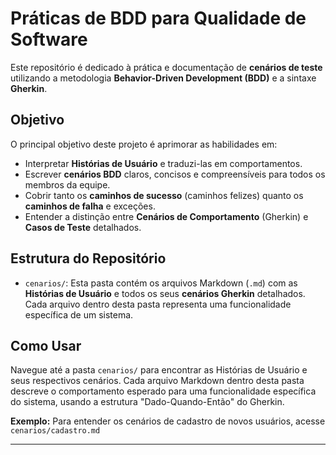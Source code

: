# Práticas de BDD para Qualidade de Software

Este repositório é dedicado à prática e documentação de **cenários de teste** utilizando a metodologia **Behavior-Driven Development (BDD)** e a sintaxe **Gherkin**.

## Objetivo

O principal objetivo deste projeto é aprimorar as habilidades em:

* Interpretar **Histórias de Usuário** e traduzi-las em comportamentos.
* Escrever **cenários BDD** claros, concisos e compreensíveis para todos os membros da equipe.
* Cobrir tanto os **caminhos de sucesso** (caminhos felizes) quanto os **caminhos de falha** e exceções.
* Entender a distinção entre **Cenários de Comportamento** (Gherkin) e **Casos de Teste** detalhados.

## Estrutura do Repositório

* `cenarios/`: Esta pasta contém os arquivos Markdown (`.md`) com as **Histórias de Usuário** e todos os seus **cenários Gherkin** detalhados. Cada arquivo dentro desta pasta representa uma funcionalidade específica de um sistema.

## Como Usar

Navegue até a pasta `cenarios/` para encontrar as Histórias de Usuário e seus respectivos cenários. Cada arquivo Markdown dentro desta pasta descreve o comportamento esperado para uma funcionalidade específica do sistema, usando a estrutura "Dado-Quando-Então" do Gherkin.

**Exemplo:**
Para entender os cenários de cadastro de novos usuários, acesse `cenarios/cadastro.md`

---
